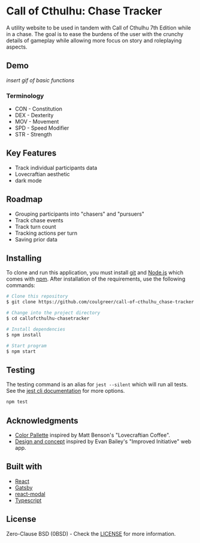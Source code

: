 # Call of Cthulhu: Chase Tracker

A utility website to be used in tandem with Call of Cthulhu 7th Edition while in a chase. The goal is to ease the burdens of the user with the crunchy details of gameplay while allowing more focus on story and roleplaying aspects.

## Demo

*insert gif of basic functions*

### Terminology

- CON - Constitution
- DEX - Dexterity
- MOV - Movement
- SPD - Speed Modifier
- STR - Strength

## Key Features

- Track individual participants data
- Lovecraftian aesthetic
- dark mode

## Roadmap

- Grouping participants into "chasers" and "pursuers"
- Track chase events
- Track turn count
- Tracking actions per turn
- Saving prior data

## Installing

To clone and run this application, you must install [git](https://git-scm.com/) and [Node.js](https://nodejs.org/en/) which comes with [npm](https://www.npmjs.com/). After installation of the requirements, use the following commands:

```bash
# Clone this repository
$ git clone https://github.com/coulgreer/call-of-cthulhu_chase-tracker.git

# Change into the project directory
$ cd callofcthulhu-chasetracker

# Install dependencies
$ npm install

# Start program
$ npm start
```

## Testing

The testing command is an alias for `jest --silent` which will run all tests. See the [jest cli documentation](https://jestjs.io/docs/en/cli) for more options.

```bash
npm test
```

## Acknowledgments

- [Color Pallette](https://www.mattgyver.com/tutorials/2020/2/1/cthulhu-lovecraft-coffee) inspired by Matt Benson's "Lovecraftian Coffee".
- [Design and concept](https://www.improved-initiative.com/) inspired by Evan Bailey's "Improved Initiative" web app.

## Built with

- [React](https://reactjs.org/)
- [Gatsby](https://www.gatsbyjs.com/)
- [react-modal](https://www.npmjs.com/package/react-modal)
- [Typescript](https://www.typescriptlang.org/)

## License

Zero-Clause BSD (0BSD) - Check the [LICENSE](https://github.com/coulgreer/call-of-cthulhu_chase-tracker/blob/main/LICENSE) for more information.
